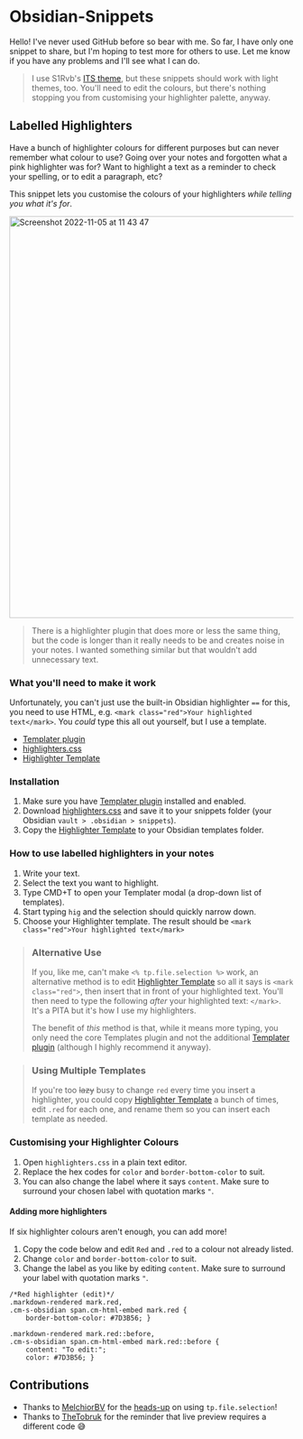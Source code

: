 # Obsidian-Snippets

Hello! I've never used GitHub before so bear with me. So far, I have only one snippet to share, but I'm hoping to test more for others to use. Let me know if you have any problems and I'll see what I can do.

> I use S1Rvb's [ITS theme](https://github.com/SlRvb/Obsidian--ITS-Theme), but these snippets should work with light themes, too. You'll need to edit the colours, but there's nothing stopping you from customising your highlighter palette, anyway.

## Labelled Highlighters

Have a bunch of highlighter colours for different purposes but can never remember what colour to use? Going over your notes and forgotten what a pink highlighter was for? Want to highlight a text as a reminder to check your spelling, or to edit a paragraph, etc?

This snippet lets you customise the colours of your highlighters _while telling you what it's for_. 

<img width="712" alt="Screenshot 2022-11-05 at 11 43 47" src="https://user-images.githubusercontent.com/115729056/200118253-e38c2f4d-2970-4dbb-8d4f-88b1857e29f2.png">

> There is a highlighter plugin that does more or less the same thing, but the code is longer than it really needs to be and creates noise in your notes. I wanted something similar but that wouldn't add unnecessary text.

### What you'll need to make it work

Unfortunately, you can't just use the built-in Obsidian highlighter `==` for this, you need to use HTML, e.g. `<mark class="red">Your highlighted text</mark>`. You _could_ type this all out yourself, but I use a template. 

- [Templater plugin](https://github.com/SilentVoid13/Templater)
- [highlighters.css](https://github.com/soggymuse/Obsidian-Snippets/blob/main/highlighters.css)
- [Highlighter Template](https://github.com/soggymuse/Obsidian-Snippets/blob/main/Highlighter%20Template.md)

### Installation

1. Make sure you have [Templater plugin](https://github.com/SilentVoid13/Templater) installed and enabled.
2. Download [highlighters.css](https://github.com/soggymuse/Obsidian-Snippets/blob/main/highlighters.css) and save it to your snippets folder (your Obsidian `vault > .obsidian > snippets`).
3. Copy the [Highlighter Template](https://github.com/soggymuse/Obsidian-Snippets/blob/main/Highlighter%20Template.md) to your Obsidian templates folder.

### How to use labelled highlighters in your notes

1. Write your text.
2. Select the text you want to highlight.
3. Type CMD+T to open your Templater modal (a drop-down list of templates). 
4. Start typing `hig` and the selection should quickly narrow down.
5. Choose your Highlighter template. The result should be `<mark class="red">Your highlighted text</mark>`

> ### Alternative Use
> If you, like me, can't make `<% tp.file.selection %>` work, an alternative method is to edit [Highlighter Template](https://github.com/soggymuse/Obsidian-Snippets/blob/main/Highlighter%20Template.md) so all it says is `<mark class="red">`, then insert that in front of your highlighted text. You'll then need to type the following _after_ your highlighted text: `</mark>`. It's a PITA but it's how I use my highlighters.
> 
> The benefit of _this_ method is that, while it means more typing, you only need the core Templates plugin and not the additional [Templater plugin](https://github.com/SilentVoid13/Templater) (although I highly recommend it anyway).

> ### Using Multiple Templates
> If you're too ~~lazy~~ busy to change `red` every time you insert a highlighter, you could copy [Highlighter Template](https://github.com/soggymuse/Obsidian-Snippets/blob/main/Highlighter%20Template.md) a bunch of times, edit `.red` for each one, and rename them so you can insert each template as needed.  

### Customising your Highlighter Colours

1. Open `highlighters.css` in a plain text editor.
2. Replace the hex codes for `color` and `border-bottom-color` to suit.
3. You can also change the label where it says `content`. Make sure to surround your chosen label with quotation marks `"`.

#### Adding more highlighters

If six highlighter colours aren't enough, you can add more!

1. Copy the code below and edit `Red` and `.red` to a colour not already listed.
2. Change `color` and `border-bottom-color` to suit.
3. Change the label as you like by editing `content`. Make sure to surround your label with quotation marks `"`.

```
/*Red highlighter (edit)*/
.markdown-rendered mark.red,
.cm-s-obsidian span.cm-html-embed mark.red { 
	border-bottom-color: #7D3B56; }
	
.markdown-rendered mark.red::before,
.cm-s-obsidian span.cm-html-embed mark.red::before {
    content: "To edit:"; 
    color: #7D3B56; }
```

## Contributions

- Thanks to [MelchiorBV](https://discordapp.com/users/810537814693249034) for the [heads-up](https://discord.com/channels/686053708261228577/744933215063638183/1036351441390018601) on using `tp.file.selection`!
- Thanks to [TheTobruk](https://discordapp.com/users/1036215418983026709) for the reminder that live preview requires a different code 😅
